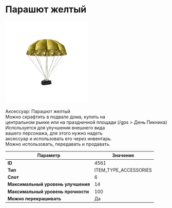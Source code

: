 # Парашют желтый

![Item Image](../img/4561.webp?raw=true)

Аксессуар: Парашют желтый<br>Можно скрафтить в подвале дома, купить на <br>центральном рынке или на праздничной площади (/gps > День Пикника)<br>Используется для улучшения внешнего вида<br>вашего персонажа, для этого нужно надеть<br>аксессуар и использовать его через инвентарь.<br>Можно использовать, передавать и продавать.


| Параметр | Значение |
|----------|----------|
| **ID** | 4561 |
| **Тип** | ITEM_TYPE_ACCESSORIES |
| **Слот** | 6 |
| **Максимальный уровень улучшения** | 14 |
| **Максимальный уровень прочности** | 100 |
| **Можно перекрашивать** | Да |

